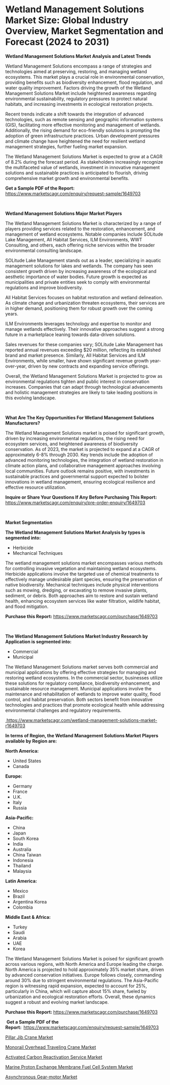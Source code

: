 <p><h1>Wetland Management Solutions Market Size: Global Industry Overview, Market Segmentation and Forecast (2024 to 2031)</h1></p><p><strong>Wetland Management Solutions Market Analysis and Latest Trends</strong></p>
<p><p>Wetland Management Solutions encompass a range of strategies and technologies aimed at preserving, restoring, and managing wetland ecosystems. This market plays a crucial role in environmental conservation, providing benefits such as biodiversity enhancement, flood regulation, and water quality improvement. Factors driving the growth of the Wetland Management Solutions Market include heightened awareness regarding environmental sustainability, regulatory pressures to protect natural habitats, and increasing investments in ecological restoration projects.</p><p>Recent trends indicate a shift towards the integration of advanced technologies, such as remote sensing and geographic information systems (GIS), facilitating more effective monitoring and management of wetlands. Additionally, the rising demand for eco-friendly solutions is prompting the adoption of green infrastructure practices. Urban development pressures and climate change have heightened the need for resilient wetland management strategies, further fueling market expansion.</p><p>The Wetland Management Solutions Market is expected to grow at a CAGR of 8.2% during the forecast period. As stakeholders increasingly recognize the multifaceted value of wetlands, investment in innovative management solutions and sustainable practices is anticipated to flourish, driving comprehensive market growth and environmental benefits.</p></p>
<p><strong>Get a Sample PDF of the Report:&nbsp;</strong> <a href="https://www.marketscagr.com/enquiry/request-sample/1649703?utm_campaign=1268&utm_medium=2&utm_source=Github&utm_content=ia&utm_term=15102024&utm_id=wetland-management-solutions">https://www.marketscagr.com/enquiry/request-sample/1649703</a></p>
<p>&nbsp;</p>
<p><strong>Wetland Management Solutions Major Market Players</strong></p>
<p><p>The Wetland Management Solutions Market is characterized by a range of players providing services related to the restoration, enhancement, and management of wetland ecosystems. Notable companies include SOLitude Lake Management, All Habitat Services, ILM Environments, WWT Consulting, and others, each offering niche services within the broader environmental consulting landscape.</p><p>SOLitude Lake Management stands out as a leader, specializing in aquatic management solutions for lakes and wetlands. The company has seen consistent growth driven by increasing awareness of the ecological and aesthetic importance of water bodies. Future growth is expected as municipalities and private entities seek to comply with environmental regulations and improve biodiversity.</p><p>All Habitat Services focuses on habitat restoration and wetland delineation. As climate change and urbanization threaten ecosystems, their services are in higher demand, positioning them for robust growth over the coming years.</p><p>ILM Environments leverages technology and expertise to monitor and manage wetlands effectively. Their innovative approaches suggest a strong future in a marketplace leaning towards data-driven solutions.</p><p>Sales revenues for these companies vary; SOLitude Lake Management has reported annual revenues exceeding $20 million, reflecting its established brand and market presence. Similarly, All Habitat Services and ILM Environments, while smaller, have shown significant revenue growth year-over-year, driven by new contracts and expanding service offerings.</p><p>Overall, the Wetland Management Solutions Market is projected to grow as environmental regulations tighten and public interest in conservation increases. Companies that can adapt through technological advancements and holistic management strategies are likely to take leading positions in this evolving landscape.</p></p>
<p>&nbsp;</p>
<p><strong>What Are The Key Opportunities For Wetland Management Solutions Manufacturers?</strong></p>
<p><p>The Wetland Management Solutions market is poised for significant growth, driven by increasing environmental regulations, the rising need for ecosystem services, and heightened awareness of biodiversity conservation. As of 2023, the market is projected to expand at a CAGR of approximately 6-8% through 2030. Key trends include the adoption of advanced monitoring technologies, the integration of wetland restoration in climate action plans, and collaborative management approaches involving local communities. Future outlook remains positive, with investments in sustainable practices and governmental support expected to bolster innovations in wetland management, ensuring ecological resilience and effective resource utilization.</p></p>
<p><strong>Inquire or Share Your Questions If Any Before Purchasing This Report:</strong> <a href="https://www.marketscagr.com/enquiry/pre-order-enquiry/1649703?utm_campaign=1268&utm_medium=2&utm_source=Github&utm_content=ia&utm_term=15102024&utm_id=wetland-management-solutions">https://www.marketscagr.com/enquiry/pre-order-enquiry/1649703</a></p>
<p>&nbsp;</p>
<p><strong>Market Segmentation</strong></p>
<p><strong>The Wetland Management Solutions Market Analysis by types is segmented into:</strong></p>
<p><ul><li>Herbicide</li><li>Mechanical Techniques</li></ul></p>
<p><p>The wetland management solutions market encompasses various methods for controlling invasive vegetation and maintaining wetland ecosystems. Herbicide applications involve the targeted use of chemical treatments to effectively manage undesirable plant species, ensuring the preservation of native biodiversity. Mechanical techniques include physical interventions such as mowing, dredging, or excavating to remove invasive plants, sediment, or debris. Both approaches aim to restore and sustain wetland health, enhancing ecosystem services like water filtration, wildlife habitat, and flood mitigation.</p></p>
<p><strong>Purchase this Report:&nbsp;</strong><a href="https://www.marketscagr.com/purchase/1649703?utm_campaign=1268&utm_medium=2&utm_source=Github&utm_content=ia&utm_term=15102024&utm_id=wetland-management-solutions">https://www.marketscagr.com/purchase/1649703</a></p>
<p>&nbsp;</p>
<p><strong>The Wetland Management Solutions Market Industry Research by Application is segmented into:</strong></p>
<p><ul><li>Commercial</li><li>Municipal</li></ul></p>
<p><p>The Wetland Management Solutions market serves both commercial and municipal applications by offering effective strategies for managing and restoring wetland ecosystems. In the commercial sector, businesses utilize these solutions for regulatory compliance, biodiversity enhancement, and sustainable resource management. Municipal applications involve the maintenance and rehabilitation of wetlands to improve water quality, flood control, and habitat preservation. Both sectors benefit from innovative technologies and practices that promote ecological health while addressing environmental challenges and regulatory requirements.</p></p>
<p><a href="https://www.marketscagr.com/wetland-management-solutions-market-r1649703?utm_campaign=1268&utm_medium=2&utm_source=Github&utm_content=ia&utm_term=15102024&utm_id=wetland-management-solutions">&nbsp;https://www.marketscagr.com/wetland-management-solutions-market-r1649703</a></p>
<p><strong>In terms of Region, the Wetland Management Solutions Market Players available by Region are:</strong></p>
<p>
    <p> <strong> North America: </strong>
        <ul>
            <li>United States</li>
            <li>Canada</li>
        </ul>
        </p> 
    <p> <strong> Europe: </strong>
        <ul>
            <li>Germany</li>
            <li>France</li>
            <li>U.K.</li>
            <li>Italy</li>
            <li>Russia</li>
        </ul>
        </p> 
    <p> <strong> Asia-Pacific: </strong>
        <ul>
            <li>China</li>
            <li>Japan</li>
            <li>South Korea</li>
            <li>India</li>
            <li>Australia</li>
            <li>China Taiwan</li>
            <li>Indonesia</li>
            <li>Thailand</li>
            <li>Malaysia</li>
        </ul>
        </p> 
    <p> <strong> Latin America: </strong>
        <ul>
            <li>Mexico</li>
            <li>Brazil</li>
            <li>Argentina Korea</li>
            <li>Colombia</li>
        </ul>
        </p> 
    <p> <strong> Middle East & Africa: </strong>
        <ul>
            <li>Turkey</li>
            <li>Saudi</li>
            <li>Arabia</li>
            <li>UAE</li>
            <li>Korea</li>
        </ul>
    </p>
    </p>
<p><p>The Wetland Management Solutions Market is poised for significant growth across various regions, with North America and Europe leading the charge. North America is projected to hold approximately 35% market share, driven by advanced conservation initiatives. Europe follows closely, commanding around 30% due to stringent environmental regulations. The Asia-Pacific region is witnessing rapid expansion, expected to account for 25%, particularly in China, which will capture about 15% share, fueled by urbanization and ecological restoration efforts. Overall, these dynamics suggest a robust and evolving market landscape.</p></p>
<p><strong>Purchase this Report: </strong><a href="https://www.marketscagr.com/purchase/1649703?utm_campaign=1268&utm_medium=2&utm_source=Github&utm_content=ia&utm_term=15102024&utm_id=wetland-management-solutions">https://www.marketscagr.com/purchase/1649703</a></p>
<p>&nbsp;<strong>Get a Sample PDF of the Report:&nbsp;&nbsp;</strong><a href="https://www.marketscagr.com/enquiry/request-sample/1649703?utm_campaign=1268&utm_medium=2&utm_source=Github&utm_content=ia&utm_term=15102024&utm_id=wetland-management-solutions">https://www.marketscagr.com/enquiry/request-sample/1649703</a></p>
<p><strong></strong></p>
<p><p><a href="https://www.linkedin.com/pulse/unlocking-growth-potential-strategic-analysis-pillar-jib-iwb9f?utm_campaign=1268&utm_medium=2&utm_source=Github&utm_content=ia&utm_term=15102024&utm_id=wetland-management-solutions">Pillar Jib Crane Market</a></p><p><a href="https://www.linkedin.com/pulse/global-monorail-overhead-traveling-crane-market-forecast-dgovf?utm_campaign=1268&utm_medium=2&utm_source=Github&utm_content=ia&utm_term=15102024&utm_id=wetland-management-solutions">Monorail Overhead Traveling Crane Market</a></p><p><a href="https://github.com/trinityagqtf/Market-Research-Report-List-1/blob/main/activated-carbon-reactivation-service-market.md?utm_campaign=1268&utm_medium=2&utm_source=Github&utm_content=ia&utm_term=15102024&utm_id=wetland-management-solutions">Activated Carbon Reactivation Service Market</a></p><p><a href="https://github.com/anselmp21u/Market-Research-Report-List-1/blob/main/marine-proton-exchange-membrane-fuel-cell-system-market.md?utm_campaign=1268&utm_medium=2&utm_source=Github&utm_content=ia&utm_term=15102024&utm_id=wetland-management-solutions">Marine Proton Exchange Membrane Fuel Cell System Market</a></p><p><a href="https://www.linkedin.com/pulse/key-drivers-asynchronous-gear-motor-market-trends-future-aefmf?utm_campaign=1268&utm_medium=2&utm_source=Github&utm_content=ia&utm_term=15102024&utm_id=wetland-management-solutions">Asynchronous Gear-motor Market</a></p></p>